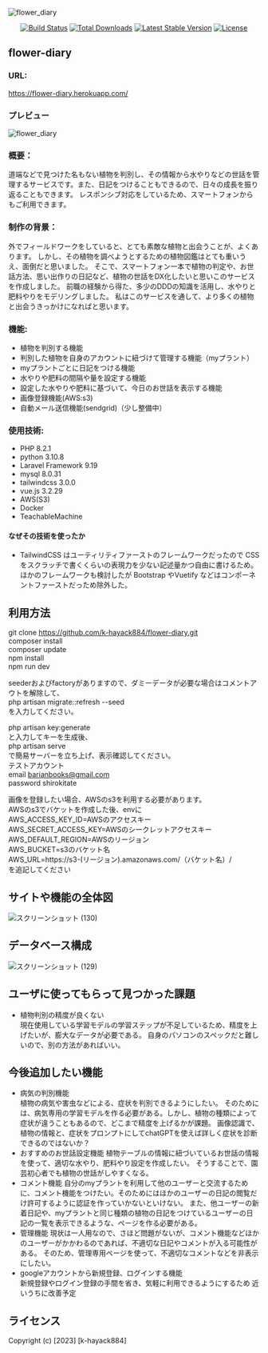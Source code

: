 ![flower_diary](https://github.com/k-hayack884/flower_diary/assets/85856269/bbbe94b0-d376-419a-bcc7-61d95a8d18dc)


<p align="center">
<a href="https://travis-ci.org/laravel/framework"><img src="https://travis-ci.org/laravel/framework.svg" alt="Build Status"></a>
<a href="https://packagist.org/packages/laravel/framework"><img src="https://img.shields.io/packagist/dt/laravel/framework" alt="Total Downloads"></a>
<a href="https://packagist.org/packages/laravel/framework"><img src="https://img.shields.io/packagist/v/laravel/framework" alt="Latest Stable Version"></a>
<a href="https://packagist.org/packages/laravel/framework"><img src="https://img.shields.io/packagist/l/laravel/framework" alt="License"></a>
</p>

## flower-diary

### URL:
https://flower-diary.herokuapp.com/
### プレビュー  
![flower_diary](https://github.com/k-hayack884/flower_diary/assets/85856269/71e1b8d0-08fc-497d-9835-14cc916c9cd9)

### 概要：  
道端などで見つけた名もない植物を判別し、その情報から水やりなどの世話を管理するサービスです。また、日記をつけることもできるので、日々の成長を振り返ることもできます。
レスポンシブ対応をしているため、スマートフォンからもご利用できます。  
### 制作の背景：  
外でフィールドワークをしていると、とても素敵な植物と出会うことが、よくあります。
しかし、その植物を調べようとするための植物図鑑はとても重いうえ、面倒だと思いました。
そこで、スマートフォン一本で植物の判定や、お世話方法、思い出作りの日記など、植物の世話をDX化したいと思いこのサービスを作成しました。
前職の経験から得た、多少のDDDの知識を活用し、水やりと肥料やりをモデリングしました。
私はこのサービスを通して、より多くの植物と出会うきっかけになればと思います。 
### 機能:  
 - 植物を判別する機能
 - 判別した植物を自身のアカウントに紐づけて管理する機能（myプラント）
 - myプラントごとに日記をつける機能
 - 水やりや肥料の間隔や量を設定する機能
 - 設定した水やりや肥料に基づいて、今日のお世話を表示する機能
 - 画像登録機能(AWS:s3)
 - 自動メール送信機能(sendgrid)（少し整備中）

### 使用技術:
- PHP 8.2.1 
- python 3.10.8
- Laravel Framework 9.19
- mysql 8.0.31
- tailwindcss 3.0.0
- vue.js 3.2.29
- AWS(S3)
- Docker
- TeachableMachine

#### なぜその技術を使ったか  
- TailwindCSS はユーティリティファーストのフレームワークだったので CSS をスクラッチで書くくらいの表現力を少ない記述量かつ自由に書けるため。ほかのフレームワークも検討したが Bootstrap やVuetify などはコンポーネントファーストだっため除外した。  
## 利用方法
git clone https://github.com/k-hayack884/flower-diary.git  
composer install  
composer update  
npm install  
npm run dev  

seederおよびfactoryがありますので、ダミーデータが必要な場合はコメントアウトを解除して、  
php artisan migrate::refresh  --seed  
を入力してください。   

php artisan key:generate   
と入力してキーを生成後、  
php artisan serve  
で簡易サーバーを立ち上げ、表示確認してください。
<br>
テストアカウント    
email barianbooks@gmail.com  
password shirokitate
<br>

画像を登録したい場合、AWSのs3を利用する必要があります。  
AWSのs3でバケットを作成した後、envに  
AWS_ACCESS_KEY_ID=AWSのアクセスキー  
AWS_SECRET_ACCESS_KEY=AWSのシークレットアクセスキー  
AWS_DEFAULT_REGION=AWSのリージョン  
AWS_BUCKET=s3のバケット名  
AWS_URL=https://s3-(リージョン).amazonaws.com/（バケット名）/  
を追記してください

## サイトや機能の全体図
![スクリーンショット (130)](https://github.com/k-hayack884/flower_diary/assets/85856269/88f66ed6-6e95-4c15-9601-a64ff5a97574)

## データベース構成
![スクリーンショット (129)](https://github.com/k-hayack884/flower_diary/assets/85856269/24f86931-ad98-46c4-84a5-62584c8f59be)

## ユーザに使ってもらって見つかった課題
- 植物判別の精度が良くない  
現在使用している学習モデルの学習ステップが不足しているため、精度を上げたいが、膨大なデータが必要である。
自身のパソコンのスペックだと難しいので、別の方法があればいい。


## 今後追加したい機能

- 病気の判別機能  
植物の病気や害虫などによる、症状を判別できるようにしたい。
そのためには、病気専用の学習モデルを作る必要がある。しかし、植物の種類によって症状が違うこともあるので、どこまで精度を上げるかが課題。
画像認識で、植物の情報と、症状をプロンプトにしてchatGPTを使えば詳しく症状を診断できるのではないか？
- おすすめのお世話設定機能
植物テーブルの情報に紐づいているお世話の情報を使って、適切な水やり、肥料やり設定を作成したい。
そうすることで、園芸初心者でも植物の世話がしやすくなる。
- コメント機能 
自分のmyプラントを利用して他のユーザーと交流するために、コメント機能をつけたい。そのためにはほかのユーザーの日記の閲覧だけ許可するように認証を作っていかないといけない。
また、他ユーザーの新着日記や、myプラントと同じ種類の植物の日記をつけているユーザーの日記の一覧を表示できるような、ページを作る必要がある。
- 管理機能
現状は一人用なので、さほど問題がないが、コメント機能などほかのユーザーがかかわるのであれば、不適切な日記やコメントが入る可能性がある。
そのため、管理専用ページを使って、不適切なコメントなどを非表示にしたい。
- googleアカウントから新規登録、ログインする機能  
新規登録やログイン登録の手間を省き、気軽に利用できるようにするため
近いうちに改善予定
## ライセンス
Copyright (c) [2023] [k-hayack884]
